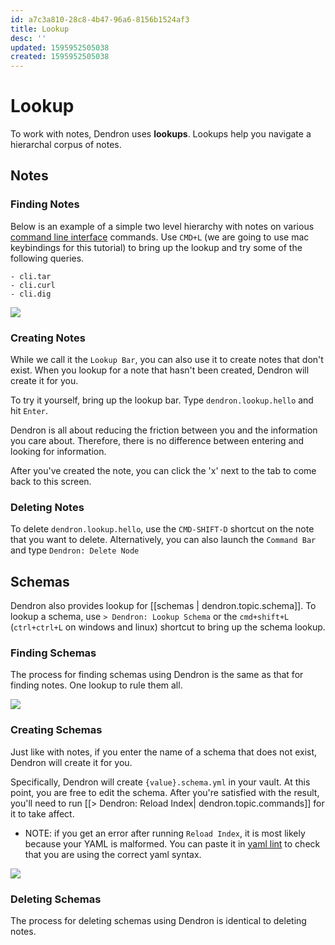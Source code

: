 ```yaml
---
id: a7c3a810-28c8-4b47-96a6-8156b1524af3
title: Lookup
desc: ''
updated: 1595952505038
created: 1595952505038
---
```

# Lookup

To work with notes, Dendron uses  **lookups**. Lookups help you navigate a hierarchal corpus of notes.

## Notes

### Finding Notes

Below is an example of a simple two level hierarchy with notes on various [command line interface](https://en.wikipedia.org/wiki/Command-line_interface) commands. Use `CMD+L` (we are going to use mac keybindings for this tutorial) to bring up the lookup and try some of the following queries.

```
- cli.tar
- cli.curl
- cli.dig
```
![](https://foundation-prod-assetspublic53c57cce-8cpvgjldwysl.s3-us-west-2.amazonaws.com/assets/images/lookup-cli.gif)

### Creating Notes

While we call it the `Lookup Bar`, you can also use it to create notes that don't exist. When you lookup for a note that hasn't been created, Dendron will create it for you. 

To try it yourself, bring up the lookup bar. Type `dendron.lookup.hello` and hit `Enter`.

Dendron is all about reducing the friction between you and the information you care about. Therefore, there is no difference between entering and looking for information.

After you've created the note, you can click the 'x' next to the tab to come back to this screen.


### Deleting Notes

To delete `dendron.lookup.hello`, use the `CMD-SHIFT-D` shortcut on the note that you want to delete. Alternatively, you can also launch the `Command Bar` and type `Dendron: Delete Node` 

## Schemas

Dendron also provides lookup for [[schemas | dendron.topic.schema]]. To lookup a schema, use `> Dendron: Lookup Schema` or the `cmd+shift+L` (`ctrl+ctrl+L` on windows and linux) shortcut to bring up the schema lookup.

### Finding Schemas

The process for finding schemas using Dendron is the same as that for finding notes. One lookup to rule them all. 

![](https://foundation-prod-assetspublic53c57cce-8cpvgjldwysl.s3-us-west-2.amazonaws.com/assets/schema-lookup.gif)

### Creating Schemas

Just like with notes, if you enter the name of a schema that does not exist, Dendron will create it for you.

Specifically, Dendron will create `{value}.schema.yml` in your vault. At this point, you are free to edit the schema. After you're satisfied with the result, you'll need to run [[> Dendron: Reload Index| dendron.topic.commands]] for it to take affect. 

- NOTE: if you get an error after running `Reload Index`, it is most likely because your YAML is malformed. You can paste it in [yaml lint](http://www.yamllint.com/) to check that you are using the correct yaml syntax. 

![](https://foundation-prod-assetspublic53c57cce-8cpvgjldwysl.s3-us-west-2.amazonaws.com/assets/images/schema-create.gif)

### Deleting Schemas

The process for deleting schemas using Dendron is identical to deleting notes. 
